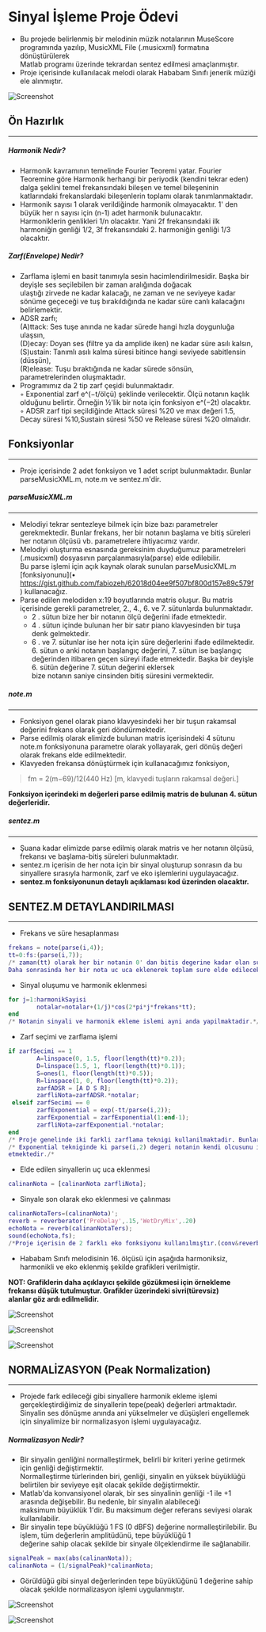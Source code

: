 

# Sinyal İşleme Proje Ödevi

 - Bu projede belirlenmiş bir melodinin müzik notalarının MuseScore programında yazılıp, MusicXML File (.musicxml) formatına dönüştürülerek  
  Matlab programı üzerinde tekrardan sentez edilmesi amaçlanmıştır. 
 - Proje içerisinde kullanılacak melodi olarak Hababam Sınıfı jenerik müziği ele alınmıştır.

![Screenshot](muzik/nota.png)

## Ön Hazırlık
-------------

##### Harmonik Nedir?
 
- Harmonik kavramının temelinde Fourier Teoremi yatar. Fourier Teoremine göre Harmonik herhangi bir periyodik (kendini tekrar eden)  
dalga şeklini temel frekansındaki bileşen ve temel bileşeninin katlarındaki frekanslardaki bileşenlerin toplamı olarak tanımlanmaktadır.
- Harmonik sayısı 1 olarak verildiğinde harmonik olmayacaktır. 1' den büyük her n sayısı için (n-1) adet harmonik bulunacaktır.  
Harmoniklerin genlikleri 1/n olacaktır. Yani 2f frekansındaki ilk harmoniğin genliği 1/2, 3f frekansındaki 2. harmoniğin genliği 1/3 olacaktır. 

##### Zarf(Envelope) Nedir? 

- Zarflama işlemi en basit tanımıyla sesin hacimlendirilmesidir.  Başka bir deyişle ses seçilebilen bir zaman aralığında doğacak  
ulaştığı zirvede ne kadar kalacağı, ne zaman ve ne seviyeye kadar sönüme geçeceği ve tuş bırakıldığında ne kadar süre canlı kalacağını belirlemektir. 
- ADSR zarfı;  
  (A)ttack: Ses tuşe anında ne kadar sürede hangi hızla doygunluğa ulaşsın,  
  (D)ecay: Doyan ses (filtre ya da amplide iken) ne kadar süre asılı kalsın,  
  (S)ustain: Tanımlı asılı kalma süresi bitince hangi seviyede sabitlensin (düsşün),  
  (R)elease: Tuşu bıraktığında ne kadar sürede sönsün,  
 parametrelerinden oluşmaktadır.  
- Programımız da 2 tip zarf çeşidi bulunmaktadır.  
 ◦ Exponential zarf e^(−t/ölçü) şeklinde verilecektir. Ölçü notanın kaçlık olduğunu belirtir. Örneğin ½'lik bir nota için fonksiyon e^(−2t) olacaktır.  
 ◦ ADSR zarf tipi seçildiğinde Attack süresi %20 ve max değeri 1.5, Decay süresi %10,Sustain süresi %50 ve Release süresi %20 olmalıdır.  

## Fonksiyonlar
-------------
- Proje içerisinde 2 adet fonksiyon ve 1 adet script bulunmaktadır. Bunlar parseMusicXML.m, note.m ve sentez.m'dir.

##### parseMusicXML.m
-------------
- Melodiyi tekrar sentezleye bilmek için bize bazı parametreler gerekmektedir. Bunlar frekans, her bir notanın başlama ve bitiş süreleri  
her notanın ölçüsü vb. parametrelere ihtiyacımız vardır.
- Melodiyi oluşturma esnasında gereksinim duyduğumuz parametreleri (.musicxml) dosyasının parçalanmasıyla(parse) elde edilebilir.  
Bu parse işlemi için açık kaynak olarak sunulan parseMusicXML.m [fonksiyonunu](• https://gist.github.com/fabiozeh/62018d04ee9f507bf800d157e89c579f ) kullanacağız.
- Parse edilen melodiden x:19 boyutlarında matris oluşur. Bu matris içerisinde gerekli parametreler,  2., 4., 6. ve 7. sütunlarda bulunmaktadır.
	- 2 . sütun bize her bir notanın ölçü değerini ifade etmektedir.
	- 4 . sütun içinde bulunan her bir satır piano klavyesinden bir tuşa denk gelmektedir. 
	- 6 . ve 7. sütunlar ise her nota için süre değerlerini ifade edilmektedir. 6. sütun o anki notanın başlangıç değerini, 7. sütun ise başlangıç  
	değerinden itibaren geçen süreyi ifade etmektedir. Başka bir deyişle 6. sütün değerine 7. sütun değerini eklersek  
    bize notanın saniye cinsinden bitiş süresini vermektedir.

##### note.m
-------------
- Fonksiyon genel olarak piano klavyesindeki her bir tuşun rakamsal değerini frekans olarak geri döndürmektedir.
- Parse edilmiş olarak elimizde bulunan matris içerisindeki 4 sütunu note.m fonksiyonuna parametre olarak yollayarak, geri dönüş değeri olarak frekans elde edilmektedir.
- Klavyeden frekansa dönüştürmek için kullanacağımız fonksiyon,

> fm  =  2(m−69)/12(440 Hz)		[m, klavyedi tuşların rakamsal değeri.]

**Fonksiyon içerindeki m değerleri parse edilmiş matris de bulunan 4. sütun değerleridir.**

##### sentez.m
-------------
-  Şuana kadar elimizde parse edilmiş olarak matris ve her notanın ölçüsü, frekansı ve başlama-bitiş süreleri bulunmaktadır.
- sentez.m içerisin de her nota için bir sinyal oluşturup sonrasın da bu sinyallere sırasıyla harmonik, zarf ve eko işlemlerini uygulayacağız.  
- **sentez.m fonksiyonunun detaylı açıklaması kod üzerinden olacaktır.**

## SENTEZ.M DETAYLANDIRILMASI
-------------
- Frekans ve süre hesaplanması

```matlab
frekans = note(parse(i,4));
tt=0:fs:(parse(i,7));
/* zaman(tt) olarak her bir notanin 0' dan bitis degerine kadar olan sure kullanilmistir. 
Daha sonrasinda her bir nota uc uca eklenerek toplam sure elde edilecektir. */
```

- Sinyal oluşumu ve harmonik eklenmesi

```matlab
for j=1:harmonikSayisi
        notalar=notalar+(1/j)*cos(2*pi*j*frekans*tt);
end
/* Notanin sinyali ve harmonik ekleme islemi ayni anda yapilmaktadir.*/
```

- Zarf seçimi ve zarflama işlemi

```matlab
if zarfSecimi == 1
        A=linspace(0, 1.5, floor(length(tt)*0.2)); 
        D=linspace(1.5, 1, floor(length(tt)*0.1));
        S=ones(1, floor(length(tt)*0.5)); 
        R=linspace(1, 0, floor(length(tt)*0.2)); 
        zarfADSR = [A D S R];
        zarfliNota=zarfADSR.*notalar;
 elseif zarfSecimi == 0
        zarfExponential = exp(-tt/parse(i,2));
        zarfExponential = zarfExponential(1:end-1);
        zarfliNota=zarfExponential.*notalar;    
end
/* Proje genelinde iki farkli zarflama teknigi kullanilmaktadir. Bunlardan ilki ADSR ikincisi ise Exponential teknigidir.*/
/* Exponential tekniginde ki parse(i,2) degeri notanin kendi olcusunu ifade 
etmektedir./*
```
- Elde edilen sinyallerin uç uca eklenmesi

```matlab
calinanNota = [calinanNota zarfliNota];
```

- Sinyale son olarak eko eklenmesi ve çalınması

```matlab
calinanNotaTers=(calinanNota)';
reverb = reverberator('PreDelay',.15,'WetDryMix',.20)
echoNota = reverb(calinanNotaTers);
sound(echoNota,fs);
/*Proje içerisin de 2 farklı eko fonksiyonu kullanılmıştır.(conv&reverb)
```

- Hababam Sınıfı melodisinin 16. ölçüsü için aşağıda harmoniksiz, harmonikli ve eko eklenmiş şekilde grafikleri verilmiştir.

**NOT: Grafiklerin daha açıklayıcı şekilde gözükmesi için örnekleme frekansı düşük tutulmuştur. Grafikler üzerindeki sivri(türevsiz)  
alanlar göz ardı edilmelidir.**

![Screenshot](png/Harmonikli.png)

![Screenshot](png/Harmoniksiz.png)

![Screenshot](png/Reverb.png)


## NORMALİZASYON (Peak Normalization)
-------------

 - Projede fark edileceği gibi sinyallere harmonik ekleme işlemi gerçekleştirdiğimiz de sinyallerin tepe(peak) değerleri artmaktadır.  
 Sinyalin ses dönüşme anında ani yükselmeler ve düşüşleri engellemek için sinyalimize bir normalizasyon işlemi uygulayacağız.

##### Normalizasyon Nedir? 

 - Bir sinyalin genliğini normalleştirmek, belirli bir kriteri yerine getirmek için genliği değiştirmektir.  
 Normalleştirme türlerinden biri, genliği, sinyalin en yüksek büyüklüğü belirtilen bir seviyeye eşit olacak şekilde değiştirmektir.
 - Matlab'da konvansiyonel olarak, bir ses sinyalinin genliği -1 ile +1 arasında değişebilir. Bu nedenle, bir sinyalin alabileceği  
 maksimum büyüklük 1'dir. Bu maksimum değer referans seviyesi olarak kullanılabilir.
 - Bir sinyalin tepe büyüklüğü 1 FS (0 dBFS) değerine normalleştirilebilir. Bu işlem, tüm değerlerin amplitüdünü, tepe büyüklüğü 1  
 değerine sahip olacak şekilde bir sinyale ölçeklendirme ile sağlanabilir.
 
```matlab
signalPeak = max(abs(calinanNota));
calinanNota = (1/signalPeak)*calinanNota;
```
 - Görüldüğü gibi sinyal değerlerinden tepe büyüklüğünü 1 değerine sahip olacak şekilde normalizasyon işlemi uygulanmıştır.
 
![Screenshot](png/duzSinyal.png)

![Screenshot](png/normalizasyonSinyal.png)

